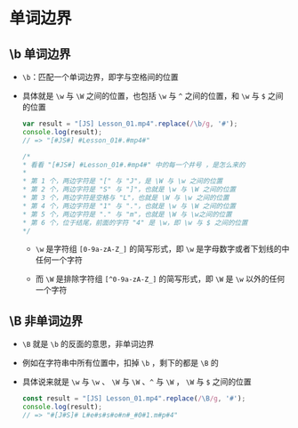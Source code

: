 # 单词边界

## \b 单词边界

- `\b`：匹配一个单词边界，即字与空格间的位置

- 具体就是 `\w` 与 `\W` 之间的位置，也包括 `\w` 与 `^` 之间的位置，和 `\w` 与 `$` 之间的位置

    ```js
    var result = "[JS] Lesson_01.mp4".replace(/\b/g, '#');
    console.log(result);
    // => "[#JS#] #Lesson_01#.#mp4#"

    /*
    * 看看 "[#JS#] #Lesson_01#.#mp4#" 中的每一个井号 ，是怎么来的
    *
    * 第 1 个，两边字符是 "[" 与 "J"，是 \W 与 \w 之间的位置
    * 第 2 个，两边字符是 "S" 与 "]"，也就是 \w 与 \W 之间的位置
    * 第 3 个，两边字符是空格与 "L"，也就是 \W 与 \w 之间的位置
    * 第 4 个，两边字符是 "1" 与 "."，也就是 \w 与 \W 之间的位置
    * 第 5 个，两边字符是 "." 与 "m"，也就是 \W 与 \w之间的位置
    * 第 6 个，位于结尾，前面的字符 "4" 是 \w，即 \w 与 $ 之间的位置
    */
    ```

  - `\w` 是字符组 `[0-9a-zA-Z_]` 的简写形式，即 `\w` 是字母数字或者下划线的中任何一个字符

  - 而 `\W` 是排除字符组 `[^0-9a-zA-Z_]` 的简写形式，即 `\W` 是 `\w` 以外的任何一个字符

## \B 非单词边界

- `\B` 就是 `\b` 的反面的意思，非单词边界

- 例如在字符串中所有位置中，扣掉 `\b` ，剩下的都是 `\B` 的

- 具体说来就是 `\w` 与 `\w` 、 `\W` 与 `\W` 、`^` 与 `\W` ， `\W` 与 `$` 之间的位置

    ```js
    const result = "[JS] Lesson_01.mp4".replace(/\B/g, '#');
    console.log(result);
    // => "#[J#S]# L#e#s#s#o#n#_#0#1.m#p#4"
    ```
